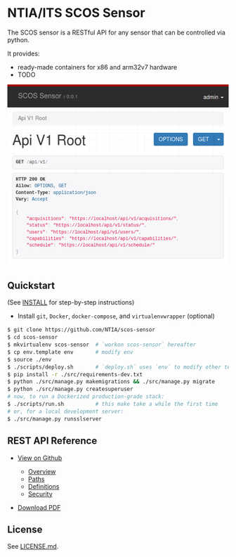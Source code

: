 NTIA/ITS SCOS Sensor
====================

The SCOS sensor is a RESTful API for any sensor that can be controlled via python.

It provides:
  - ready-made containers for x86 and arm32v7 hardware
  - TODO

![Browsable API Screenshot](docs/img/browsable_api_screenshot.png)

Quickstart
----------

(See [INSTALL](INSTALL.md) for step-by-step instructions)

  - Install `git`, `Docker`, `docker-compose`, and `virtualenvwrapper` (optional)

```bash
$ git clone https://github.com/NTIA/scos-sensor
$ cd scos-sensor
$ mkvirtualenv scos-sensor  # `workon scos-sensor` hereafter
$ cp env.template env       # modify env
$ source ./env
$ ./scripts/deploy.sh       # `deploy.sh` uses `env` to modify other templates
$ pip install -r ./src/requirements-dev.txt
$ python ./src/manage.py makemigrations && ./src/manage.py migrate
$ python ./src/manage.py createsuperuser
# now, to run a Dockerized production-grade stack:
$ ./scripts/run.sh          # this make take a while the first time
# or, for a local development server:
$ ./src/manage.py runsslserver

```

REST API Reference
------------------

 - [View on Github](docs/api/openapi.adoc)
   - [Overview](docs/api/openapi.adoc#_overview)
   - [Paths](docs/api/openapi.adoc#paths)
   - [Definitions](docs/api/openapi.adoc#definitions)
   - [Security](docs/api/openapi.adoc#_securityscheme)

 - [Download PDF](https://github.com/NTIA/scos-sensor/raw/master/docs/api/openapi.pdf)
 
 License
 -------
 See [LICENSE.md](LICENSE.md).
